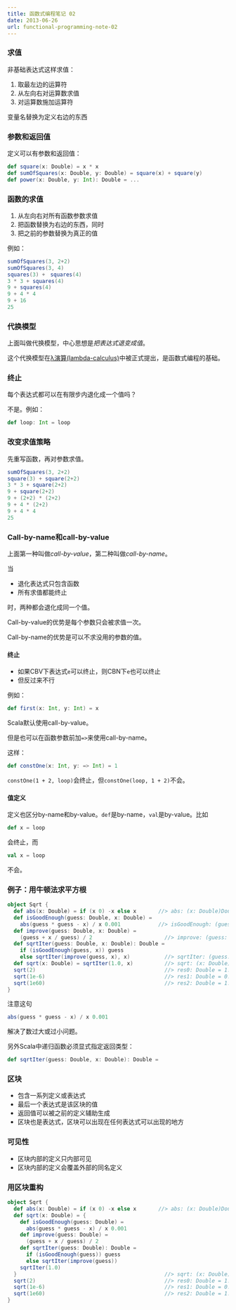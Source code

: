 ```yaml
---
title: 函数式编程笔记 02
date: 2013-06-26
url: functional-programming-note-02
---
```


### 求值

非基础表达式这样求值：

1. 取最左边的运算符
2. 从左向右对运算数求值
3. 对运算数施加运算符

变量名替换为定义右边的东西

<!-- more -->

### 参数和返回值

定义可以有参数和返回值：

``` scala
def square(x: Double) = x * x
def sumOfSquares(x: Double, y: Double) = square(x) + square(y)
def power(x: Double, y: Int): Double = ...
```

### 函数的求值

1. 从左向右对所有函数参数求值
2. 把函数替换为右边的东西，同时
3. 把之前的参数替换为真正的值

例如：

``` scala
sumOfSquares(3, 2+2)
sumOfSquares(3, 4)
squares(3) +　squares(4)
3 * 3 + squares(4)
9 + squares(4)
9 + 4 * 4
9 + 16
25
```

### 代换模型

上面叫做代换模型，中心思想是*把表达式退变成值*。

这个代换模型在[λ演算(lambda-calculus)](https://zh.wikipedia.org/wiki/%CE%9B%E6%BC%94%E7%AE%97)中被正式提出，是函数式编程的基础。

### 终止

每个表达式都可以在有限步内退化成一个值吗？

不是。例如：

``` scala
def loop: Int = loop
```

### 改变求值策略

先重写函数，再对参数求值。

``` scala
sumOfSquares(3, 2+2)
square(3) + square(2+2)
3 * 3 + square(2+2)
9 + square(2+2)
9 + (2+2) * (2+2)
9 + 4 * (2+2)
9 + 4 * 4
25
```

### Call-by-name和call-by-value

上面第一种叫做*call-by-value*，第二种叫做*call-by-name*。

当

* 退化表达式只包含函数
* 所有求值都能终止

时，两种都会退化成同一个值。

Call-by-value的优势是每个参数只会被求值一次。

Call-by-name的优势是可以不求没用的参数的值。

#### 终止

* 如果CBV下表达式`e`可以终止，则CBN下`e`也可以终止
* 但反过来不行

例如：

``` scala
def first(x: Int, y: Int) = x
```

Scala默认使用call-by-value。

但是也可以在函数参数前加`=>`来使用call-by-name。

这样：

``` scala
def constOne(x: Int, y: => Int) = 1
```

`constOne(1 + 2, loop)`会终止，但`constOne(loop, 1 + 2)`不会。

#### 值定义

定义也区分by-name和by-value。`def`是by-name，`val`是by-value。比如

``` scala
def x = loop
```

会终止，而

``` scala
val x = loop
```

不会。

### 例子：用牛顿法求平方根

``` scala
object Sqrt {
  def abs(x: Double) = if (x 0) -x else x       //> abs: (x: Double)Double
  def isGoodEnough(guess: Double, x: Double) =
    abs(guess * guess - x) / x 0.001            //> isGoodEnough: (guess: Double, x: Double)Boolean
  def improve(guess: Double, x: Double) =
    (guess + x / guess) / 2                       //> improve: (guess: Double, x: Double)Double
  def sqrtIter(guess: Double, x: Double): Double =
    if (isGoodEnough(guess, x)) guess
    else sqrtIter(improve(guess, x), x)           //> sqrtIter: (guess: Double, x: Double)Double
  def sqrt(x: Double) = sqrtIter(1.0, x)          //> sqrt: (x: Double)Double
  sqrt(2)                                         //> res0: Double = 1.4142156862745097
  sqrt(1e-6)                                      //> res1: Double = 0.0010000001533016628
  sqrt(1e60)                                      //> res2: Double = 1.0000788456669446E30
}
```

注意这句

``` scala
abs(guess * guess - x) / x 0.001
```

解决了数过大或过小问题。

另外Scala中递归函数必须显式指定返回类型：

``` scala
def sqrtIter(guess: Double, x: Double): Double =
```

### 区块

* 包含一系列定义或表达式
* 最后一个表达式是该区块的值
* 返回值可以被之前的定义辅助生成
* 区块也是表达式，区块可以出现在任何表达式可以出现的地方

### 可见性

* 区块内部的定义只内部可见
* 区块内部的定义会覆盖外部的同名定义

### 用区块重构

``` scala
object Sqrt {
  def abs(x: Double) = if (x 0) -x else x       //> abs: (x: Double)Double
  def sqrt(x: Double) = {
    def isGoodEnough(guess: Double) =
      abs(guess * guess - x) / x 0.001
    def improve(guess: Double) =
      (guess + x / guess) / 2
    def sqrtIter(guess: Double): Double =
      if (isGoodEnough(guess)) guess
      else sqrtIter(improve(guess))
    sqrtIter(1.0)
  }                                               //> sqrt: (x: Double)Double
  sqrt(2)                                         //> res0: Double = 1.4142156862745097
  sqrt(1e-6)                                      //> res1: Double = 0.0010000001533016628
  sqrt(1e60)                                      //> res2: Double = 1.0000788456669446E30
}
```


